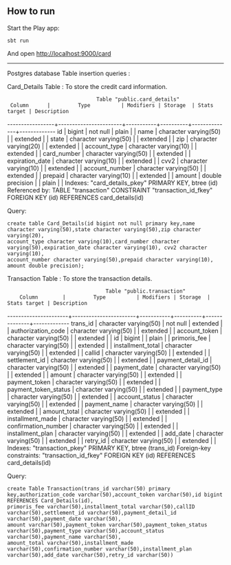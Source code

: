 ## How to run

Start the Play app:

```
sbt run
```

And open [http://localhost:9000/card](http://localhost:9000/card)

___________________________________________________________________________________________________________________________


Postgres database Table insertion queries :

Card_Details Table : To store the credit card information.

                                 Table "public.card_details"
     Column      |         Type          | Modifiers | Storage  | Stats target | Description
-----------------+-----------------------+-----------+----------+--------------+-------------
 id              | bigint                | not null  | plain    |              |
 name            | character varying(50) |           | extended |              |
 state           | character varying(50) |           | extended |              |
 zip             | character varying(20) |           | extended |              |
 account_type    | character varying(10) |           | extended |              |
 card_number     | character varying(50) |           | extended |              |
 expiration_date | character varying(10) |           | extended |              |
 cvv2            | character varying(10) |           | extended |              |
 account_number  | character varying(50) |           | extended |              |
 prepaid         | character varying(10) |           | extended |              |
 amount          | double precision      |           | plain    |              |
Indexes:
    "card_details_pkey" PRIMARY KEY, btree (id)
Referenced by:
    TABLE "transaction" CONSTRAINT "transaction_id_fkey" FOREIGN KEY (id) REFERENCES card_details(id)
	

Query:	
```
create table Card_Details(id bigint not null primary key,name character varying(50),state character varying(50),zip character varying(20),
account_type character varying(10),card_number character varying(50),expiration_date character varying(10), cvv2 character varying(10),
account_number character varying(50),prepaid character varying(10), amount double precision);
```

Transaction Table : To store the transaction details.

                                    Table "public.transaction"
        Column        |         Type          | Modifiers | Storage  | Stats target | Description
----------------------+-----------------------+-----------+----------+--------------+-------------
 trans_id             | character varying(50) | not null  | extended |              |
 authorization_code   | character varying(50) |           | extended |              |
 account_token        | character varying(50) |           | extended |              |
 id                   | bigint                |           | plain    |              |
 primoris_fee         | character varying(50) |           | extended |              |
 installment_total    | character varying(50) |           | extended |              |
 callid               | character varying(50) |           | extended |              |
 settlement_id        | character varying(50) |           | extended |              |
 payment_detail_id    | character varying(50) |           | extended |              |
 payment_date         | character varying(50) |           | extended |              |
 amount               | character varying(50) |           | extended |              |
 payment_token        | character varying(50) |           | extended |              |
 payment_token_status | character varying(50) |           | extended |              |
 payment_type         | character varying(50) |           | extended |              |
 account_status       | character varying(50) |           | extended |              |
 payment_name         | character varying(50) |           | extended |              |
 amount_total         | character varying(50) |           | extended |              |
 installment_made     | character varying(50) |           | extended |              |
 confirmation_number  | character varying(50) |           | extended |              |
 installment_plan     | character varying(50) |           | extended |              |
 add_date             | character varying(50) |           | extended |              |
 retry_id             | character varying(50) |           | extended |              |
Indexes:
    "transaction_pkey" PRIMARY KEY, btree (trans_id)
Foreign-key constraints:
    "transaction_id_fkey" FOREIGN KEY (id) REFERENCES card_details(id)
	
Query:
```
create Table Transaction(trans_id varchar(50) primary key,authorization_code varchar(50),account_token varchar(50),id bigint REFERENCES Card_Details(id),
primoris_fee varchar(50),installment_total varchar(50),callID varchar(50),settlement_id varchar(50),payment_detail_id varchar(50),payment_date varchar(50),
amount varchar(50),payment_token varchar(50),payment_token_status varchar(50),payment_type varchar(50),account_status varchar(50),payment_name varchar(50),
amount_total varchar(50),installment_made varchar(50),confirmation_number varchar(50),installment_plan varchar(50),add_date varchar(50),retry_id varchar(50))
```



